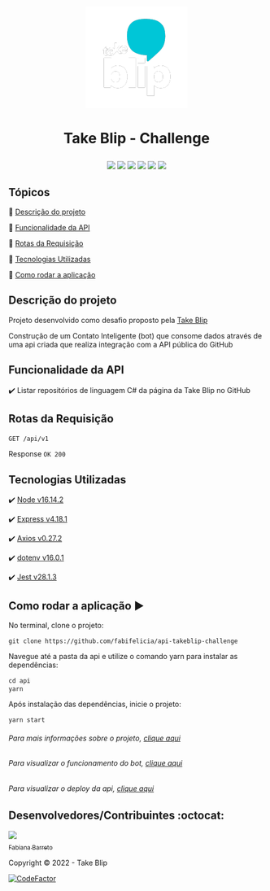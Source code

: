 <p align='center'>
  <img src='./api/assets/take-image.png'/> 
</p>

<h1 align='center'>

   Take Blip - Challenge
</h1>

<p align='center'>
  <img src='https://img.shields.io/badge/yarn-v1.22.15-blue'/>
  <img src="https://img.shields.io/badge/node-v16.14.2-blue"/>
  <img src="https://img.shields.io/badge/express-v4.18.1-blue"/>
  <img src="https://img.shields.io/badge/dotenv-v16.0.1-blue"/>
  <img src="https://img.shields.io/badge/status-concluido-green"/>
  <img src="https://heroku-badge.herokuapp.com/?app=heroku-badge"/> 
</p>

## Tópicos

:small_blue_diamond: [Descrição do projeto](#descrição-do-projeto)

:small_blue_diamond: [Funcionalidade da API](#funcionalidade-da-api)

:small_blue_diamond: [Rotas da Requisição](#rotas-da-requisição)

:small_blue_diamond: [Tecnologias Utilizadas](#tecnologias-utilizadas)

:small_blue_diamond: [Como rodar a aplicação](#como-rodar-a-aplicação-arrow_forward)

## Descrição do projeto 

<p align="justify">

  Projeto desenvolvido como desafio proposto pela [Take Blip](https://www.take.net/)

  Construção de um Contato Inteligente (bot) que consome dados através de uma api criada que realiza integração com a API pública do GitHub
</p>

## Funcionalidade da API

:heavy_check_mark: Listar repositórios de linguagem C# da página da Take Blip no GitHub

## Rotas da Requisição

`GET /api/v1`

Response
`OK 200`

## Tecnologias Utilizadas

:heavy_check_mark: [Node v16.14.2](https://nodejs.org/en/download/)

:heavy_check_mark: [Express v4.18.1](https://www.npmjs.com/package/express)

:heavy_check_mark: [Axios v0.27.2](https://axios-http.com/)

:heavy_check_mark: [dotenv v16.0.1](https://www.npmjs.com/package/dotenv)

:heavy_check_mark: [Jest v28.1.3](https://jestjs.io/pt-BR/)

## Como rodar a aplicação :arrow_forward:

No terminal, clone o projeto: 

```
git clone https://github.com/fabifelicia/api-takeblip-challenge
```

Navegue até a pasta da api e utilize o comando yarn para instalar as dependências:

```
cd api
yarn
```

Após instalação das dependências, inicie o projeto:

```
yarn start
```

###### Para mais informações sobre o projeto, [clique aqui](https://exciting-sodium-7e9.notion.site/TakeVirtues-d285ab73d0c741f49bb31360506c739c)
###### Para visualizar o funcionamento do bot, [clique aqui](https://youtu.be/yC0lLhIG7lk)
###### Para visualizar o deploy da api, [clique aqui](https://api-takeblip-challenge.herokuapp.com/api/v1)

## Desenvolvedores/Contribuintes :octocat:

[<img src="https://avatars.githubusercontent.com/u/39680930?v=4" width=115><br><sub>Fabiana Barreto</sub>](https://github.com/fabifelicia)

Copyright :copyright: 2022 - Take Blip

[![CodeFactor](https://www.codefactor.io/repository/github/fabifelicia/api-takeblip-challenge/badge)](https://www.codefactor.io/repository/github/fabifelicia/api-takeblip-challenge)
